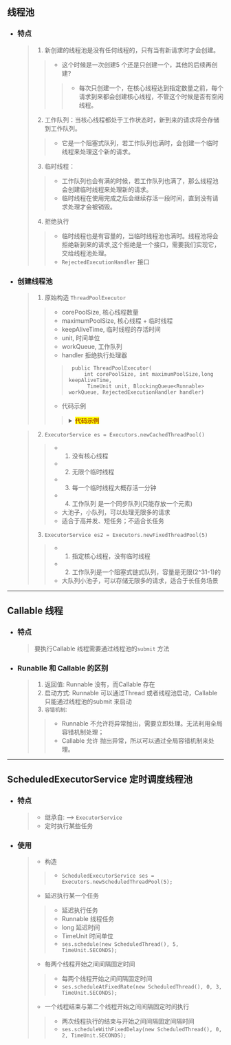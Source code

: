 

## 线程池

- ### 特点
    > 1. 新创建的线程池是没有任何线程的，只有当有新请求时才会创建。
    >> - 这个时候是一次创建5 个还是只创建一个，其他的后续再创建?
    >>> - 每次只创建一个，在核心线程达到指定数量之前，每个请求到来都会创建核心线程，不管这个时候是否有空闲线程。
    > 2. 工作队列：当核心线程都处于工作状态时，新到来的请求将会存储到工作队列。
    >> - 它是一个阻塞式队列，若工作队列也满时，会创建一个临时线程来处理这个新的请求。
    > 3. 临时线程：
    >> - 工作队列也会有满的时候，若工作队列也满了，那么线程池会创建临时线程来处理新的请求。
    >> - 临时线程在使用完成之后会继续存活一段时间，直到没有请求处理才会被销毁。
    > 4. 拒绝执行
    >> - 临时线程也是有容量的，当临时线程池也满时。线程池将会拒绝新到来的请求,这个拒绝是一个接口，需要我们实现它，交给线程池处理。
    >> -  `RejectedExecutionHandler` 接口

- ### 创建线程池
    > 1. 原始构造 `ThreadPoolExecutor`
    >> - corePoolSize, 核心线程数量
    >> - maximumPoolSize, 核心线程 + 临时线程
    >> - keepAliveTime, 临时线程的存活时间
    >> - unit, 时间单位
    >> - workQueue, 工作队列
    >> - handler 拒绝执行处理器
    >>>      public ThreadPoolExecutor(
    >>>          int corePoolSize, int maximumPoolSize,long keepAliveTime,
    >>>           TimeUnit unit, BlockingQueue<Runnable> workQueue, RejectedExecutionHandler handler)
    >> - 代码示例
    >>> <details>
    >>> <summary><mark><font color=darkred>代码示例</font></mark></summary>
    >>> 
    >>>     private static void demo01() {
    >>>         // corePoolSize, 核心线程数量
    >>>         // maximumPoolSize, 核心线程 + 临时线程
    >>>         // keepAliveTime, 临时线程的存活时间
    >>>         // unit, 时间单位
    >>>         // workQueue, 工作队列
    >>>         // handler 拒绝执行处理器
    >>>         ExecutorService es = new ThreadPoolExecutor(
    >>>                 5, 10, 5, TimeUnit.SECONDS,
    >>>                 new ArrayBlockingQueue<Runnable>(5),
    >>>                 new RejectedExecutionHandler() {
    >>>
    >>>                     @Override
    >>>                     public void rejectedExecution(Runnable r,
    >>>                             ThreadPoolExecutor executor) {
    >>>                         System.out.println("拒绝执行线程: " + r);
    >>>                     }
    >>>                 });
    >>>         for (int i = 0; i < 18; i++) {
    >>>             es.execute(new EsDemo());
    >>>         }
    >>>     
    >>>         es.shutdown();
    >>>     }
    >>>     
    >>>     class EsDemo implements Runnable {
    >>>         @Override
    >>>         public void run() {
    >>>             System.out.println("线程任务");
    >>>         }
    >>>     }
    >>>
    >>> </details>
    >>> 

    > 2. `ExecutorService es = Executors.newCachedThreadPool()`
    >> -  1. 没有核心线程
    >> -  2. 无限个临时线程
    >> -  3. 每一个临时线程大概存活一分钟
    >> -  4. 工作队列 是一个同步队列(只能存放一个元素)
    >> -  大池子，小队列，可以处理无限多的请求
    >> -  适合于高并发、短任务；不适合长任务
    > 3. `ExecutorService es2 = Executors.newFixedThreadPool(5)`
    >> - 1. 指定核心线程，没有临时线程
    >> - 2. 工作队列是一个阻塞式链式队列，容量是无限(2^31-1)的
    >> - 大队列小池子，可以存储无限多的请求，适合于长任务场景

---

## Callable 线程

- ### 特点
    > 要执行Callable 线程需要通过线程池的`submit` 方法

- ### Runablle 和 Callable 的区别
    > 1. 返回值: Runnable 没有，而Callable 存在
    > 2. 启动方式: Runnable 可以通过Thread 或者线程池启动，Callable 只能通过线程池的submit 来启动
    > 3. `容错机制`: 
    >> - Runnable 不允许将异常抛出，需要立即处理。无法利用全局容错机制处理； 
    >> - Callable 允许 抛出异常，所以可以通过全局容错机制来处理。

--- 

## ScheduledExecutorService 定时调度线程池

- ### 特点
    > - 继承自: -->  `ExecutorService`
    > - 定时执行某些任务

- ### 使用
    > - 构造
    >> - `ScheduledExecutorService ses = Executors.newScheduledThreadPool(5);`
    > - 延迟执行某一个任务
    >> -  延迟执行任务
    >> -  Runnable 线程任务
    >> -  long 延迟时间
    >> -  TimeUnit 时间单位
    >> - `ses.schedule(new ScheduledThread(), 5, TimeUnit.SECONDS);`
    > - 每两个线程开始之间间隔固定时间
    >> - 每两个线程开始之间间隔固定时间
    >> - `ses.scheduleAtFixedRate(new ScheduledThread(), 0, 3, TimeUnit.SECONDS);`
    > - 一个线程结束与第二个线程开始之间间隔固定时间执行
    >> - 两次线程执行的结束与开始之间间隔固定间隔时间
    >> - `ses.scheduleWithFixedDelay(new ScheduledThread(), 0, 2, TimeUnit.SECONDS);`











